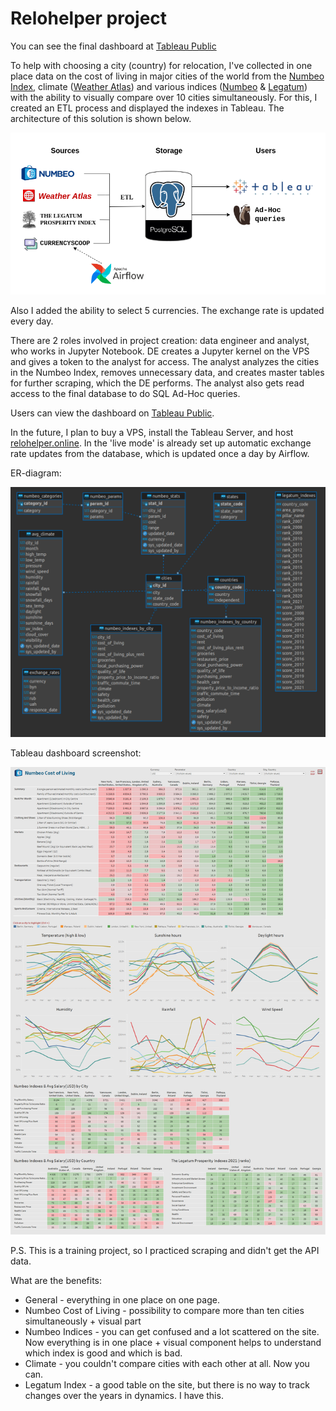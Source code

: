 # Relohelper project

You can see the final dashboard at [Tableau Public](https://public.tableau.com/app/profile/smagindenis/viz/relohelper/Dashboard1#1)

To help with choosing a city (country) for relocation, I've collected in one place data on the cost of living in major cities of the world from the [Numbeo Index](https://www.numbeo.com/cost-of-living/rankings_current.jsp), climate ([Weather Atlas](https://www.weather-atlas.com/)) and various indices ([Numbeo](https://www.numbeo.com/cost-of-living/) & [Legatum](https://www.prosperity.com/rankings)) with the ability to visually compare over 10 cities simultaneously. For this, I created an ETL process and displayed the indexes in Tableau. The architecture of this solution is shown below.

![architecture](./images/architecture.png)

Also I added the ability to select 5 currencies. The exchange rate is updated every day.

There are 2 roles involved in project creation: data engineer and analyst, who works in Jupyter Notebook.
DE creates a Jupyter kernel on the VPS and gives a token to the analyst for access.
The analyst analyzes the cities in the Numbeo Index, removes unnecessary data, and creates master tables for further scraping, which the DE performs. The analyst also gets read access to the final database to do SQL Ad-Hoc queries.

Users can view the dashboard on [Tableau Public](https://public.tableau.com/app/profile/smagindenis/viz/relohelper/Dashboard1#1).

In the future, I plan to buy a VPS, install the Tableau Server, and host [relohelper.online](http://relohelper.online/). In the 'live mode' is already set up automatic exchange rate updates from the database, which is updated once a day by Airflow.


ER-diagram:

![er_diagram](./images/er-diagram.png)

Tableau dashboard screenshot:

![dashboard](./images/dashboard.jpg)


P.S. This is a training project, so I practiced scraping and didn't get the API data.

What are the benefits:
- General - everything in one place on one page.
- Numbeo Cost of Living - possibility to compare more than ten cities simultaneously + visual part
- Numbeo Indices - you can get confused and a lot scattered on the site. Now everything is in one place + visual component helps to understand which index is good and which is bad.
- Climate - you couldn't compare cities with each other at all. Now you can.
- Legatum Index - a good table on the site, but there is no way to track changes over the years in dynamics. I have this.